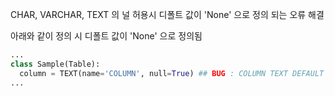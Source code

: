 CHAR, VARCHAR, TEXT 의 널 허용시 디폴트 값이 'None' 으로 정의 되는 오류 해결

아래와 같이 정의 시 디폴트 값이 'None' 으로 정의됨

```python
...
class Sample(Table):
  column = TEXT(name='COLUMN', null=True) ## BUG : COLUMN TEXT DEFAULT 'NONE' 
...
```

